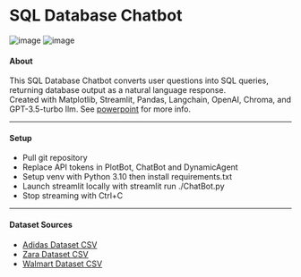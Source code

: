 # SQL Database Chatbot
![image](https://github.com/user-attachments/assets/573a583b-c0d3-433b-9242-f6c6d842568d)
![image](https://github.com/user-attachments/assets/35c21198-40eb-4fa4-af2c-a6eb2db4cbad)

#### About

This SQL Database Chatbot converts user questions into SQL queries, returning database output as a natural language response.  
Created with Matplotlib, Streamlit, Pandas, Langchain, OpenAI, Chroma, and GPT-3.5-turbo llm. See [powerpoint]([url](https://github.com/mangocheeks/sqlchatbot/blob/main/SQL%20Chatbot%20Demo.pptx)) for more info.

-----
#### Setup

- Pull git repository
- Replace API tokens in PlotBot, ChatBot and DynamicAgent
- Setup venv with Python 3.10 then install requirements.txt
- Launch streamlit locally with streamlit run ./ChatBot.py
- Stop streaming with Ctrl+C

-----
#### Dataset Sources
- [Adidas Dataset CSV](https://www.kaggle.com/datasets/ahmedabbas757/dataset )
- [Zara Dataset CSV](https://www.kaggle.com/datasets/xontoloyo/data-penjualan-zara/data)
- [Walmart Dataset CSV](https://www.kaggle.com/c/walmart-recruiting-store-sales-forecasting/data)

